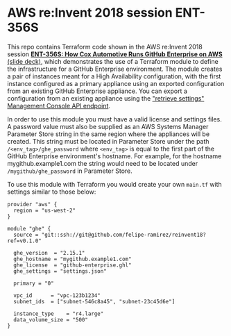 # AWS re:Invent 2018 session ENT-356S

This repo contains Terraform code shown in the AWS re:Invent 2018 session **[ENT-356S: How Cox Automotive Runs GitHub Enterprise on AWS](https://www.portal.reinvent.awsevents.com/connect/search.ww#loadSearch-searchPhrase=%22ENT356-S%22&searchType=session&tc=0&sortBy=abbreviationSort&p=)** [(slide deck)](https://github.com/akinaito/reinvent18/blob/patch-1/ENT%20356-S%20How%20Cox%20Automotive%20Runs%20GitHub%20Enterprise%20on%20AWS.pdf), which demonstrates the use of a Terraform module to define the infrastructure for a GitHub Enterprise environment. The module creates a pair of instances meant for a High Availability configuration, with the first instance configured as a primary appliance using an exported configuration from an existing GitHub Enterprise appliance. You can export a configuration from an existing appliance using the ["retrieve settings" Management Console API endpoint](https://developer.github.com/enterprise/2.15/v3/enterprise-admin/management_console/#retrieve-settings).

In order to use this module you must have a valid license and settings files. A password value must also be supplied as an AWS Systems Manager Parameter Store string in the same region where the appliances will be created. This string must be located in Parameter Store under the path `/<env_tag>/ghe_password` where `<env_tag>` is equal to the first part of the GitHub Enterprise environment's hostname. For example, for the hostname mygithub.example1.com the string would need to be located under `/mygithub/ghe_password` in Parameter Store.

To use this module with Terraform you would create your own `main.tf` with settings similar to those below:

```hcl
provider "aws" {
  region = "us-west-2"
}

module "ghe" {
  source = "git::ssh://git@github.com/felipe-ramirez/reinvent18?ref=v0.1.0"

  ghe_version  = "2.15.1"
  ghe_hostname = "mygithub.example1.com"
  ghe_license  = "github-enterprise.ghl"
  ghe_settings = "settings.json"

  primary = "0"

  vpc_id      = "vpc-123b1234"
  subnet_ids  = ["subnet-546c8a45", "subnet-23c45d6e"]

  instance_type    = "r4.large"
  data_volume_size = "500"
}
```
